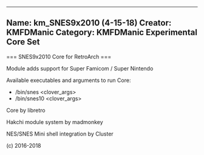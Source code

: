 -----------------------
Name: km_SNES9x2010 (4-15-18)
Creator: KMFDManic
Category: KMFDManic Experimental Core Set
-----------------------
=== SNES9x2010 Core for RetroArch ===

Module adds support for Super Famicom / Super Nintendo

Available executables and arguments to run Core:
- /bin/snes <rom> <clover_args>
- /bin/snes10 <rom> <clover_args>

Core by libretro

Hakchi module system by madmonkey

NES/SNES Mini shell integration by Cluster

(c) 2016-2018
